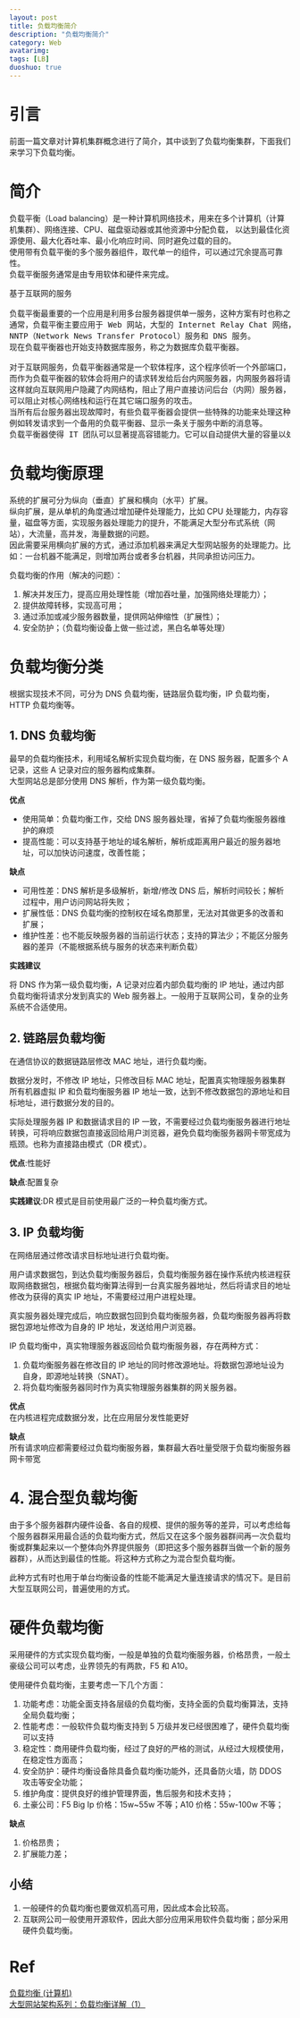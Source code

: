 ```yaml
---
layout: post
title: 负载均衡简介
description: "负载均衡简介"
category: Web
avatarimg:
tags: [LB]
duoshuo: true
---
```


# 引言

前面一篇文章对计算机集群概念进行了简介，其中谈到了负载均衡集群，下面我们来学习下负载均衡。  

# 简介

负载平衡（Load balancing）是一种计算机网络技术，用来在多个计算机（计算机集群）、网络连接、CPU、磁盘驱动器或其他资源中分配负载，
以达到最佳化资源使用、最大化吞吐率、最小化响应时间、同时避免过载的目的。  
使用带有负载平衡的多个服务器组件，取代单一的组件，可以通过冗余提高可靠性。  
负载平衡服务通常是由专用软体和硬件来完成。

<pre>
基于互联网的服务

负载平衡最重要的一个应用是利用多台服务器提供单一服务，这种方案有时也称之为服务器农场。  
通常，负载平衡主要应用于 Web 网站，大型的 Internet Relay Chat 网络，高流量的文件下载网站，
NNTP（Network News Transfer Protocol）服务和 DNS 服务。
现在负载平衡器也开始支持数据库服务，称之为数据库负载平衡器。

对于互联网服务，负载平衡器通常是一个软体程序，这个程序侦听一个外部端口，互联网用户可以通过这个端口来访问服务，
而作为负载平衡器的软体会将用户的请求转发给后台内网服务器，内网服务器将请求的响应返回给负载平衡器，负载平衡器再将响应发送到用户，
这样就向互联网用户隐藏了内网结构，阻止了用户直接访问后台（内网）服务器，使得服务器更加安全，
可以阻止对核心网络栈和运行在其它端口服务的攻击。
当所有后台服务器出现故障时，有些负载平衡器会提供一些特殊的功能来处理这种情况。
例如转发请求到一个备用的负载平衡器、显示一条关于服务中断的消息等。
负载平衡器使得 IT 团队可以显著提高容错能力。它可以自动提供大量的容量以处理任何应用程序流量的增加或减少。
</pre>

# 负载均衡原理

系统的扩展可分为纵向（垂直）扩展和横向（水平）扩展。  
纵向扩展，是从单机的角度通过增加硬件处理能力，比如 CPU 处理能力，内存容量，磁盘等方面，实现服务器处理能力的提升，不能满足大型分布式系统（网站），大流量，高并发，海量数据的问题。  
因此需要采用横向扩展的方式，通过添加机器来满足大型网站服务的处理能力。比如：一台机器不能满足，则增加两台或者多台机器，共同承担访问压力。  

负载均衡的作用（解决的问题）：

1. 解决并发压力，提高应用处理性能（增加吞吐量，加强网络处理能力）；
2. 提供故障转移，实现高可用；
3. 通过添加或减少服务器数量，提供网站伸缩性（扩展性）；
4. 安全防护；（负载均衡设备上做一些过滤，黑白名单等处理）

# 负载均衡分类

根据实现技术不同，可分为 DNS 负载均衡，链路层负载均衡，IP 负载均衡，HTTP 负载均衡等。


## 1. DNS 负载均衡

最早的负载均衡技术，利用域名解析实现负载均衡，在 DNS 服务器，配置多个 A 记录，这些 A 记录对应的服务器构成集群。  
大型网站总是部分使用 DNS 解析，作为第一级负载均衡。  

**优点**  

* 使用简单：负载均衡工作，交给 DNS 服务器处理，省掉了负载均衡服务器维护的麻烦
* 提高性能：可以支持基于地址的域名解析，解析成距离用户最近的服务器地址，可以加快访问速度，改善性能；  

**缺点**  

* 可用性差：DNS 解析是多级解析，新增/修改 DNS 后，解析时间较长；解析过程中，用户访问网站将失败；
* 扩展性低：DNS 负载均衡的控制权在域名商那里，无法对其做更多的改善和扩展；
* 维护性差：也不能反映服务器的当前运行状态；支持的算法少；不能区分服务器的差异（不能根据系统与服务的状态来判断负载）
 
**实践建议**  

将 DNS 作为第一级负载均衡，A 记录对应着内部负载均衡的 IP 地址，通过内部负载均衡将请求分发到真实的 Web 服务器上。一般用于互联网公司，复杂的业务系统不合适使用。  

## 2. 链路层负载均衡

在通信协议的数据链路层修改 MAC 地址，进行负载均衡。  

数据分发时，不修改 IP 地址，只修改目标 MAC 地址，配置真实物理服务器集群所有机器虚拟 IP 和负载均衡服务器 IP 地址一致，达到不修改数据包的源地址和目标地址，进行数据分发的目的。  

实际处理服务器 IP 和数据请求目的 IP 一致，不需要经过负载均衡服务器进行地址转换，可将响应数据包直接返回给用户浏览器，避免负载均衡服务器网卡带宽成为瓶颈。也称为直接路由模式（DR 模式）。

**优点**:性能好

**缺点**:配置复杂

**实践建议**:DR 模式是目前使用最广泛的一种负载均衡方式。  


## 3. IP 负载均衡

在网络层通过修改请求目标地址进行负载均衡。  

用户请求数据包，到达负载均衡服务器后，负载均衡服务器在操作系统内核进程获取网络数据包，根据负载均衡算法得到一台真实服务器地址，然后将请求目的地址修改为获得的真实 IP 地址，不需要经过用户进程处理。  

真实服务器处理完成后，响应数据包回到负载均衡服务器，负载均衡服务器再将数据包源地址修改为自身的 IP 地址，发送给用户浏览器。  

IP 负载均衡中，真实物理服务器返回给负载均衡服务器，存在两种方式：

1. 负载均衡服务器在修改目的 IP 地址的同时修改源地址。将数据包源地址设为自身，即源地址转换（SNAT）。
2. 将负载均衡服务器同时作为真实物理服务器集群的网关服务器。

**优点**  
在内核进程完成数据分发，比在应用层分发性能更好

**缺点**  
所有请求响应都需要经过负载均衡服务器，集群最大吞吐量受限于负载均衡服务器网卡带宽

# 4. 混合型负载均衡

由于多个服务器群内硬件设备、各自的规模、提供的服务等的差异，可以考虑给每个服务器群采用最合适的负载均衡方式，然后又在这多个服务器群间再一次负载均衡或群集起来以一个整体向外界提供服务（即把这多个服务器群当做一个新的服务器群），从而达到最佳的性能。将这种方式称之为混合型负载均衡。  

此种方式有时也用于单台均衡设备的性能不能满足大量连接请求的情况下。是目前大型互联网公司，普遍使用的方式。  

# 硬件负载均衡

采用硬件的方式实现负载均衡，一般是单独的负载均衡服务器，价格昂贵，一般土豪级公司可以考虑，业界领先的有两款，F5 和 A10。  

使用硬件负载均衡，主要考虑一下几个方面：  

1. 功能考虑：功能全面支持各层级的负载均衡，支持全面的负载均衡算法，支持全局负载均衡；
2. 性能考虑：一般软件负载均衡支持到 5 万级并发已经很困难了，硬件负载均衡可以支持
3. 稳定性：商用硬件负载均衡，经过了良好的严格的测试，从经过大规模使用，在稳定性方面高；
4. 安全防护：硬件均衡设备除具备负载均衡功能外，还具备防火墙，防 DDOS 攻击等安全功能；
5. 维护角度：提供良好的维护管理界面，售后服务和技术支持；
6. 土豪公司：F5 Big Ip 价格：15w~55w 不等；A10 价格：55w-100w 不等；

**缺点**  

1. 价格昂贵；
2. 扩展能力差；

## 小结

1. 一般硬件的负载均衡也要做双机高可用，因此成本会比较高。
2. 互联网公司一般使用开源软件，因此大部分应用采用软件负载均衡；部分采用硬件负载均衡。


# Ref
[负载均衡 (计算机)](https://zh.wikipedia.org/wiki/%E8%B4%9F%E8%BD%BD%E5%9D%87%E8%A1%A1_(%E8%AE%A1%E7%AE%97%E6%9C%BA))  
[大型网站架构系列：负载均衡详解（1）](http://www.cnblogs.com/itfly8/p/5043435.html)  
